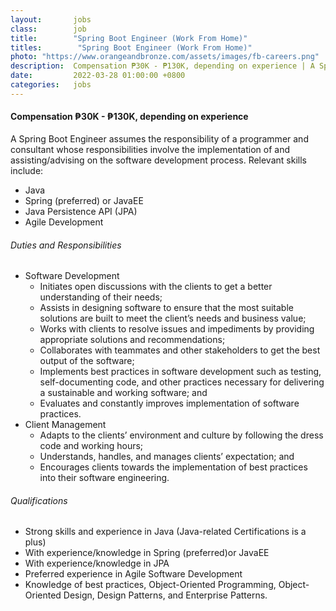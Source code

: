 ```yaml
---
layout:       jobs
class:        job
title:        "Spring Boot Engineer (Work From Home)"
titles:        "Spring Boot Engineer (Work From Home)"
photo: "https://www.orangeandbronze.com/assets/images/fb-careers.png"
description:  Compensation ₱30K - ₱130K, depending on experience | A Spring/JavaEE Engineer assumes the responsibility of a programmer and consultant whose responsibilities involve the implementation of and assisting/advising on the software development process.
date:         2022-03-28 01:00:00 +0800
categories:   jobs
---
```

<!-- Do not leave new lines after each element. Elements after new lines will not be rendered. -->
<h4>Compensation ₱30K - ₱130K, depending on experience</h4>
<p>
A Spring Boot Engineer assumes the responsibility of a programmer and consultant whose responsibilities involve the implementation of and assisting/advising on the software development process. Relevant skills include:
     <ul>
        <li>Java</li>
        <li>Spring (preferred) or JavaEE</li>
        <li>Java Persistence API (JPA)</li>
        <li>Agile Development</li>
    </ul>
</p>
<h6 class="-dark">Duties and Responsibilities</h6>
<ul>
  <li>Software Development
    <ul>
      <li>Initiates open discussions with the clients to get a better understanding of their needs;</li>
      <li>Assists in designing software to ensure that the most suitable solutions are built to meet the client’s needs and business value;</li>
      <li>Works with clients to resolve issues and impediments by providing appropriate solutions and recommendations;</li>
      <li>Collaborates with teammates and other stakeholders to get the best output of the software;</li>
      <li>Implements best practices in software development such as testing, self-documenting code, and other practices necessary for delivering a sustainable and working software; and</li>
      <li>Evaluates and constantly improves implementation of software practices.</li>  
    </ul>
  </li>
  <li>Client Management
    <ul>
      <li>Adapts to the clients’ environment and culture by following the dress code and working hours;</li>
      <li>Understands, handles, and manages clients’ expectation; and</li>
      <li>Encourages clients towards the implementation of best practices into their software engineering.</li>
    </ul>
  </li>
</ul>
<h6 class="-dark">Qualifications</h6>
<ul>
  <li>Strong skills and experience in Java (Java-related Certifications is a plus)</li>
  <li>With experience/knowledge in Spring (preferred)or JavaEE</li>
   <li>With experience/knowledge in JPA</li>
  <li>Preferred experience in Agile Software Development</li>
  <li>Knowledge of best practices, Object-Oriented Programming, Object-Oriented Design, Design Patterns, and Enterprise Patterns.</li>
</ul>





